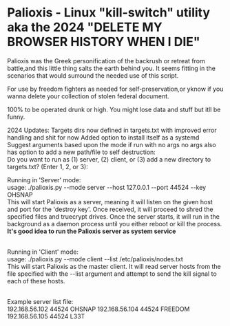 Palioxis - Linux "kill-switch" utility aka the 2024 "DELETE MY BROWSER HISTORY WHEN I DIE"
========
Palioxis was the Greek personification of the backrush or retreat from battle,and this little thing salts the earth behind you.
It seems fitting in the scenarios that would surround the needed use of this script.

For use by freedom fighters as needed for self-preservation,or yknow if you wanna delete your collection of stolen federal document.

100% to be operated drunk or high. 
You might lose data and stuff but itll be funny.

2024 Updates:
Targets dirs now defined in targets.txt with improved error handling and shit for now
Added option to install itself as a systemd
Suggest arguments based upon the mode if run with no args
no args also has option to add a new path/file to self destruction:
<br>Do you want to run as (1) server, (2) client, or (3) add a new directory to targets.txt? (Enter 1, 2, or 3): <br>

Running in 'Server' mode:<br>
usage: ./palioxis.py --mode server --host 127.0.0.1 --port 44524 --key OHSNAP<br>
This will start Palioxis as a server, meaning it will listen on
the given host and port for the 'destroy key'. Once received, it
will proceed to shred the specified files and truecrypt drives.
Once the server starts, it will run in the background as a daemon
process until you either reboot or kill the process.
**It's good idea to run the Palioxis server as system service**<br><br>

Running in 'Client' mode:<br>
usage: ./palioxis.py --mode client --list /etc/palioxis/nodes.txt<br>
This will start Palioxis as the master client. It will read server hosts
from the file specified with the --list argument and attempt to send the 
kill signal to each of these hosts. <br><br>
 
Example server list file:<br>
192.168.56.102 44524 OHSNAP
192.168.56.104 44524 FREEDOM
192.168.56.105 44524 L33T

